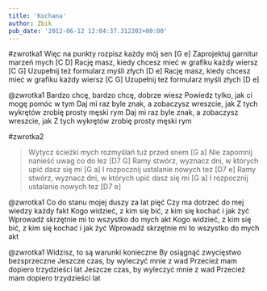 ```yaml
---
title: 'Kochana'
author: Zbik
pub_date: '2012-06-12 12:04:37.312202+00:00'
---
```


#zwrotka1
Więc na punkty rozpisz każdy mój sen [G e]
Zaprojektuj garnitur marzeń mych [C D]
Rację masz, kiedy chcesz mieć w grafiku każdy wiersz [C G]
Uzupełnij też formularz myśli złych [D e]
Rację masz, kiedy chcesz mieć w grafiku każdy wiersz [C G]
Uzupełnij też formularz myśli złych [D e]

@zwrotka1
Bardzo chcę, bardzo chcę, dobrze wiesz
Powiedz tylko, jak ci mogę pomóc w tym
Daj mi raz byle znak, a zobaczysz wreszcie, jak
Z tych wykrętów zrobię prosty męski rym 
Daj mi raz byle znak, a zobaczysz wreszcie, jak
Z tych wykrętów zrobię prosty męski rym 

#zwrotka2
>Wytycz ścieżki mych rozmyślań tuż przed snem [G a]
>Nie zapomnij nanieść uwag co do łez [D7 G]
>Ramy stwórz, wyznacz dni, w których upić dasz się mi [G a]
>I rozpocznij ustalanie nowych tez [D7 e]
>Ramy stwórz, wyznacz dni, w których upić dasz się mi [G a]
>I rozpocznij ustalanie nowych tez [D7 e]

@zwrotka1
Co do stanu mojej duszy za lat pięć 
Czy ma dotrzeć do mej wiedzy każdy fakt
Kogo widzieć, z kim się bić, z kim się kochać i jak żyć
Wprowadź skrzętnie mi to wszystko do mych akt
Kogo widzieć, z kim się bić, z kim się kochać i jak żyć
Wprowadź skrzętnie mi to wszystko do mych akt

@zwrotka1
Widzisz, to są warunki konieczne 
By osiągnąć zwycięstwo bezsprzeczne 
Jeszcze czas, by wyleczyć mnie z wad 
Przecież mam dopiero trzydzieści lat
Jeszcze czas, by wyleczyć mnie z wad 
Przecież mam dopiero trzydzieści lat